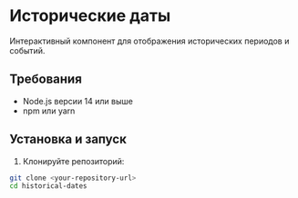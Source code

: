 # Исторические даты

Интерактивный компонент для отображения исторических периодов и событий.

## Требования

- Node.js версии 14 или выше
- npm или yarn

## Установка и запуск

1. Клонируйте репозиторий:
```bash
git clone <your-repository-url>
cd historical-dates